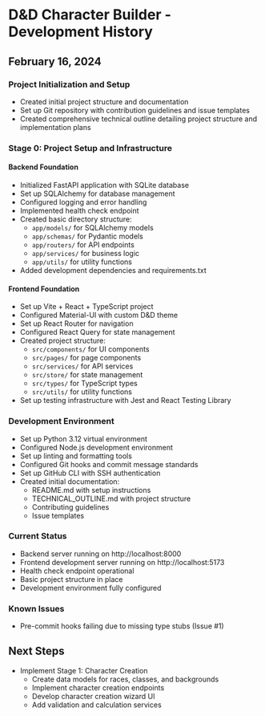 # D&D Character Builder - Development History

## February 16, 2024

### Project Initialization and Setup

- Created initial project structure and documentation
- Set up Git repository with contribution guidelines and issue templates
- Created comprehensive technical outline detailing project structure and implementation plans

### Stage 0: Project Setup and Infrastructure

#### Backend Foundation

- Initialized FastAPI application with SQLite database
- Set up SQLAlchemy for database management
- Configured logging and error handling
- Implemented health check endpoint
- Created basic directory structure:
  - `app/models/` for SQLAlchemy models
  - `app/schemas/` for Pydantic models
  - `app/routers/` for API endpoints
  - `app/services/` for business logic
  - `app/utils/` for utility functions
- Added development dependencies and requirements.txt

#### Frontend Foundation

- Set up Vite + React + TypeScript project
- Configured Material-UI with custom D&D theme
- Set up React Router for navigation
- Configured React Query for state management
- Created project structure:
  - `src/components/` for UI components
  - `src/pages/` for page components
  - `src/services/` for API services
  - `src/store/` for state management
  - `src/types/` for TypeScript types
  - `src/utils/` for utility functions
- Set up testing infrastructure with Jest and React Testing Library

### Development Environment

- Set up Python 3.12 virtual environment
- Configured Node.js development environment
- Set up linting and formatting tools
- Configured Git hooks and commit message standards
- Set up GitHub CLI with SSH authentication
- Created initial documentation:
  - README.md with setup instructions
  - TECHNICAL_OUTLINE.md with project structure
  - Contributing guidelines
  - Issue templates

### Current Status

- Backend server running on http://localhost:8000
- Frontend development server running on http://localhost:5173
- Health check endpoint operational
- Basic project structure in place
- Development environment fully configured

### Known Issues

- Pre-commit hooks failing due to missing type stubs (Issue #1)

## Next Steps

- Implement Stage 1: Character Creation
  - Create data models for races, classes, and backgrounds
  - Implement character creation endpoints
  - Develop character creation wizard UI
  - Add validation and calculation services
